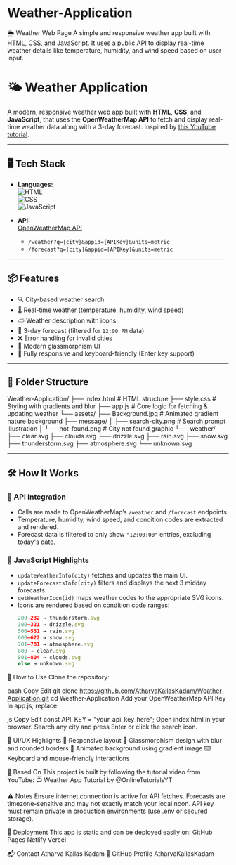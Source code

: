 # Weather-Application
🌦️ Weather Web Page A simple and responsive weather app built with HTML, CSS, and JavaScript. It uses a public API to display real-time weather details like temperature, humidity, and wind speed based on user input.

# 🌤️ Weather Application

A modern, responsive weather web app built with **HTML**, **CSS**, and **JavaScript**, that uses the **OpenWeatherMap API** to fetch and display real-time weather data along with a 3-day forecast. Inspired by [this YouTube tutorial](https://www.youtube.com/watch?v=krUdJ87uxXc&t=1269s).

---

## 🖥️ Tech Stack

- **Languages:**  
  ![HTML](https://img.shields.io/badge/HTML5-E34F26?style=flat&logo=html5&logoColor=white)  
  ![CSS](https://img.shields.io/badge/CSS3-1572B6?style=flat&logo=css3&logoColor=white)  
  ![JavaScript](https://img.shields.io/badge/JavaScript-F7DF1E?style=flat&logo=javascript&logoColor=black)

- **API:**  
  [OpenWeatherMap API](https://openweathermap.org/api)  
  - `/weather?q={city}&appid={APIKey}&units=metric`
  - `/forecast?q={city}&appid={APIKey}&units=metric`

---

## 📦 Features

- 🔍 City-based weather search
- 🌡️ Real-time weather (temperature, humidity, wind speed)
- ⛅ Weather description with icons
- 📅 3-day forecast (filtered for `12:00 PM` data)
- ❌ Error handling for invalid cities
- 🧊 Modern glassmorphism UI
- 🎯 Fully responsive and keyboard-friendly (Enter key support)

---

## 📂 Folder Structure

Weather-Application/
├── index.html # HTML structure
├── style.css # Styling with gradients and blur
├── app.js # Core logic for fetching & updating weather
└── assets/
├── Background.jpg # Animated gradient nature background
├── message/
│ ├── search-city.png # Search prompt illustration
│ └── not-found.png # City not found graphic
└── weather/
├── clear.svg
├── clouds.svg
├── drizzle.svg
├── rain.svg
├── snow.svg
├── thunderstorm.svg
├── atmosphere.svg
└── unknown.svg


---

## 🛠️ How It Works

### 🔗 API Integration

- Calls are made to OpenWeatherMap’s `/weather` and `/forecast` endpoints.
- Temperature, humidity, wind speed, and condition codes are extracted and rendered.
- Forecast data is filtered to only show `"12:00:00"` entries, excluding today's date.

### 🧠 JavaScript Highlights

- `updateWeatherInfo(city)` fetches and updates the main UI.
- `updateForecastsInfo(city)` filters and displays the next 3 midday forecasts.
- `getWeatherIcon(id)` maps weather codes to the appropriate SVG icons.
- Icons are rendered based on condition code ranges:
  ```js
  200–232 → thunderstorm.svg
  300–321 → drizzle.svg
  500–531 → rain.svg
  600–622 → snow.svg
  701–781 → atmosphere.svg
  800 → clear.svg
  801–804 → clouds.svg
  else → unknown.svg

🧪 How to Use
Clone the repository:

bash
Copy
Edit
git clone https://github.com/AtharvaKailasKadam/Weather-Application.git
cd Weather-Application
Add your OpenWeatherMap API Key
In app.js, replace:

js
Copy
Edit
const API_KEY = "your_api_key_here";
Open index.html in your browser.
Search any city and press Enter or click the search icon.

🎨 UI/UX Highlights
📱 Responsive layout
🧊 Glassmorphism design with blur and rounded borders
🌈 Animated background using gradient image
⌨️ Keyboard and mouse-friendly interactions

🎥 Based On
This project is built by following the tutorial video from YouTube:
📺 Weather App Tutorial by @OnlineTutorialsYT

⚠️ Notes
Ensure internet connection is active for API fetches.
Forecasts are timezone-sensitive and may not exactly match your local noon.
API key must remain private in production environments (use .env or secured storage).

🚀 Deployment
This app is static and can be deployed easily on:
GitHub Pages
Netlify
Vercel

📬 Contact
Atharva Kailas Kadam
🔗 GitHub Profile AtharvaKailasKadam
